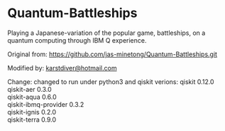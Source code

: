 # Quantum-Battleships
Playing a Japanese-variation of the popular game, battleships, on a quantum computing through IBM Q experience.

Original from: https://github.com/jas-minetong/Quantum-Battleships.git

Modified by: karstdiver@hotmail.com

Change: changed to run under python3 and qiskit verions:
qiskit                0.12.0   
qiskit-aer            0.3.0    
qiskit-aqua           0.6.0    
qiskit-ibmq-provider  0.3.2    
qiskit-ignis          0.2.0    
qiskit-terra          0.9.0    
